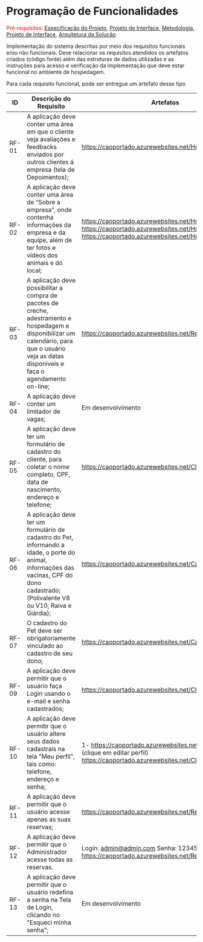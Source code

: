 # Programação de Funcionalidades

<span style="color:red">Pré-requisitos: <a href="2-Especificação do Projeto.md"> Especificação do Projeto</a></span>, <a href="3-Projeto de Interface.md"> Projeto de Interface</a>, <a href="4-Metodologia.md"> Metodologia</a>, <a href="3-Projeto de Interface.md"> Projeto de Interface</a>, <a href="5-Arquitetura da Solução.md"> Arquitetura da Solução</a>

Implementação do sistema descritas por meio dos requisitos funcionais e/ou não funcionais. Deve relacionar os requisitos atendidos os artefatos criados (código fonte) além das estruturas de dados utilizadas e as instruções para acesso e verificação da implementação que deve estar funcional no ambiente de hospedagem.

Para cada requisito funcional, pode ser entregue um artefato desse tipo

|ID    | Descrição do Requisito  | Artefatos |
|------|----------------------------------------|----  |
|RF-01| A aplicação deve conter uma área em que o cliente veja avaliações e feedbacks enviados por outros clientes á empresa (tela de Depoimentos); |https://caoportado.azurewebsites.net/Home/Depoimentos |
|RF-02| A aplicação deve conter uma área de “Sobre a empresa”, onde contenha informações da empresa e da equipe, além de ter fotos e vídeos dos animais e do local;| https://caoportado.azurewebsites.net/Home/Empresa <br/> https://caoportado.azurewebsites.net/Home/fotosevideos <br/>  https://caoportado.azurewebsites.net/Home/videos  |
|RF-03| A aplicação deve possibilitar a compra de pacotes de creche, adestramento e hospedagem e disponibilizar um calendário, para que o usuário veja as datas disponíveis e faça o agendamento on-line; | https://caoportado.azurewebsites.net/Reservations/Create|
|RF-04| A aplicação deve conter um limitador de vagas;| Em desenvolvimento |
|RF-05| A aplicação deve ter um formulário de cadastro do cliente, para coletar o nome completo, CPF, data de nascimento, endereço e telefone;| https://caoportado.azurewebsites.net/Clientes/Create |
|RF-06| A aplicação deve ter um formulário de cadastro do Pet, informando a idade, o porte do animal, informações das vacinas, CPF do dono cadastrado; (Polivalente V8 ou V10, Raiva e Giárdia);|https://caoportado.azurewebsites.net/CadPet/Create|
|RF-07| O cadastro do Pet deve ser obrigatoriamente vinculado ao cadastro de seu dono;| https://caoportado.azurewebsites.net/CadPet|
|RF-09| A aplicação deve permitir que o usuário faça Login usando o e-mail e senha cadastrados; | https://caoportado.azurewebsites.net/Clientes/Login|
|RF-10| A aplicação deve permitir que o usuário altere seus dados cadastrais na tela "Meu perfil", tais como: telefone, endereço e senha;| 1- https://caoportado.azurewebsites.net/Clientes 2-(clique em editar perfil) https://caoportado.azurewebsites.net/Clientes/Edit/ |
|RF-11| A aplicação deve permitir que o usuário acesse apenas as suas reservas; | https://caoportado.azurewebsites.net/Reservations |
|RF-12| A aplicação deve permitir que o Administrador acesse todas as reservas. | Login: admin@admin.com Senha: 123456 https://caoportado.azurewebsites.net/Reservations |
|RF-13| A aplicação deve permitir que o usuário redefina a senha na Tela de Login, clicando no "Esqueci minha senha";| Em desenvolvimento |
